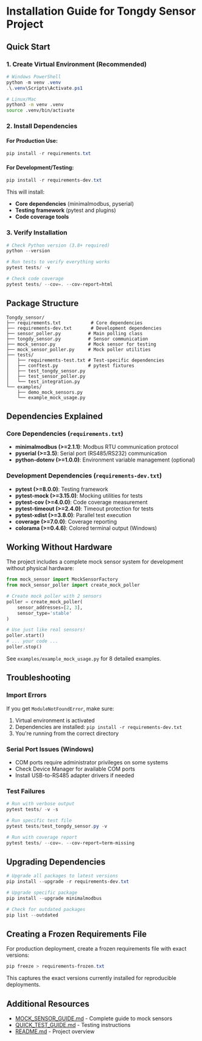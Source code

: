 # Installation Guide for Tongdy Sensor Project

## Quick Start

### 1. Create Virtual Environment (Recommended)

```powershell
# Windows PowerShell
python -m venv .venv
.\.venv\Scripts\Activate.ps1
```

```bash
# Linux/Mac
python3 -m venv .venv
source .venv/bin/activate
```

### 2. Install Dependencies

#### For Production Use:
```powershell
pip install -r requirements.txt
```

#### For Development/Testing:
```powershell
pip install -r requirements-dev.txt
```

This will install:
- **Core dependencies** (minimalmodbus, pyserial)
- **Testing framework** (pytest and plugins)
- **Code coverage tools**

### 3. Verify Installation

```powershell
# Check Python version (3.8+ required)
python --version

# Run tests to verify everything works
pytest tests/ -v

# Check code coverage
pytest tests/ --cov=. --cov-report=html
```

## Package Structure

```
Tongdy_sensor/
├── requirements.txt           # Core dependencies
├── requirements-dev.txt       # Development dependencies
├── sensor_poller.py          # Main polling class
├── tongdy_sensor.py          # Sensor communication
├── mock_sensor.py            # Mock sensor for testing
├── mock_sensor_poller.py     # Mock poller utilities
├── tests/
│   ├── requirements-test.txt # Test-specific dependencies
│   ├── conftest.py           # pytest fixtures
│   ├── test_tongdy_sensor.py
│   ├── test_sensor_poller.py
│   └── test_integration.py
└── examples/
    ├── demo_mock_sensors.py
    └── example_mock_usage.py
```

## Dependencies Explained

### Core Dependencies (`requirements.txt`)
- **minimalmodbus (>=2.1.1)**: Modbus RTU communication protocol
- **pyserial (>=3.5)**: Serial port (RS485/RS232) communication
- **python-dotenv (>=1.0.0)**: Environment variable management (optional)

### Development Dependencies (`requirements-dev.txt`)
- **pytest (>=8.0.0)**: Testing framework
- **pytest-mock (>=3.15.0)**: Mocking utilities for tests
- **pytest-cov (>=4.0.0)**: Code coverage measurement
- **pytest-timeout (>=2.4.0)**: Timeout protection for tests
- **pytest-xdist (>=3.8.0)**: Parallel test execution
- **coverage (>=7.0.0)**: Coverage reporting
- **colorama (>=0.4.6)**: Colored terminal output (Windows)

## Working Without Hardware

The project includes a complete mock sensor system for development without physical hardware:

```python
from mock_sensor import MockSensorFactory
from mock_sensor_poller import create_mock_poller

# Create mock poller with 2 sensors
poller = create_mock_poller(
    sensor_addresses=[2, 3],
    sensor_type='stable'
)

# Use just like real sensors!
poller.start()
# ... your code ...
poller.stop()
```

See `examples/example_mock_usage.py` for 8 detailed examples.

## Troubleshooting

### Import Errors
If you get `ModuleNotFoundError`, make sure:
1. Virtual environment is activated
2. Dependencies are installed: `pip install -r requirements-dev.txt`
3. You're running from the correct directory

### Serial Port Issues (Windows)
- COM ports require administrator privileges on some systems
- Check Device Manager for available COM ports
- Install USB-to-RS485 adapter drivers if needed

### Test Failures
```powershell
# Run with verbose output
pytest tests/ -v -s

# Run specific test file
pytest tests/test_tongdy_sensor.py -v

# Run with coverage report
pytest tests/ --cov=. --cov-report=term-missing
```

## Upgrading Dependencies

```powershell
# Upgrade all packages to latest versions
pip install --upgrade -r requirements-dev.txt

# Upgrade specific package
pip install --upgrade minimalmodbus

# Check for outdated packages
pip list --outdated
```

## Creating a Frozen Requirements File

For production deployment, create a frozen requirements file with exact versions:

```powershell
pip freeze > requirements-frozen.txt
```

This captures the exact versions currently installed for reproducible deployments.

## Additional Resources

- [MOCK_SENSOR_GUIDE.md](./documentation/MOCK_SENSOR_GUIDE.md) - Complete guide to mock sensors
- [QUICK_TEST_GUIDE.md](./documentation/QUICK_TEST_GUIDE.md) - Testing instructions
- [README.md](README.md) - Project overview
